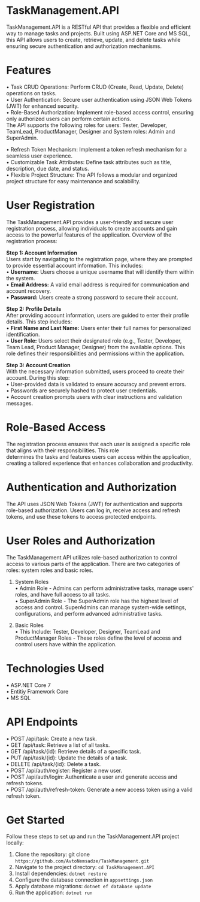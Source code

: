 # TaskManagement.API
  TaskManagement.API is a RESTful API that provides a flexible and efficient way to manage tasks and projects. 
  Built using ASP.NET Core and MS SQL, this API allows users to create, retrieve, update, and delete tasks while ensuring secure authentication and authorization mechanisms.

# Features
•	Task CRUD Operations: Perform CRUD (Create, Read, Update, Delete) operations on tasks. <br />
•	User Authentication: Secure user authentication using JSON Web Tokens (JWT) for enhanced security. <br />
•	Role-Based Authorization: Implement role-based access control, ensuring only authorized users can perform certain actions. <br />
The API supports the following roles for users: Tester, Developer, TeamLead, ProductManager, Designer and System roles: Admin and SuperAdmin. <br />

•	Refresh Token Mechanism: Implement a token refresh mechanism for a seamless user experience. <br />
•	Customizable Task Attributes: Define task attributes such as title, description, due date, and status. <br />
•	Flexible Project Structure: The API follows a modular and organized project structure for easy maintenance and scalability.

# User Registration
  The TaskManagement.API provides a user-friendly and secure user registration process, 
  allowing individuals to create accounts and gain access to the powerful features of the application. 
  Overview of the registration process: <br />
  
<strong>Step 1: Account Information</strong> <br />
Users start by navigating to the registration page, where they are prompted to provide
essential account information. This includes: <br />
•	<strong>Username:</strong> Users choose a unique username that will identify them within the system. <br />
•	<strong>Email Address:</strong> A valid email address is required for communication and account recovery. <br />
•	<strong>Password:</strong> Users create a strong password to secure their account.

<strong>Step 2: Profile Details</strong> <br />
After providing account information, users are guided to enter their profile details.
This step includes: <br />
•	<strong>First Name and Last Name:</strong> Users enter their full names for personalized identification. <br />
•	<strong>User Role:</strong> Users select their designated role (e.g., Tester, Developer, Team Lead, Product Manager, Designer) from the available options. This role defines their responsibilities and permissions within the application. <br />

<strong>Step 3: Account Creation</strong> <br />
  With the necessary information submitted, users proceed to create their account.
  During this step: <br />
  • User-provided data is validated to ensure accuracy and prevent errors. <br />
  • Passwords are securely hashed to protect user credentials. <br />
  • Account creation prompts users with clear instructions and validation messages. <br />

 # Role-Based Access
  The registration process ensures that each user is assigned a specific role that aligns with their responsibilities. This role         
  determines the tasks and features users can access within the application, creating a tailored experience that enhances collaboration 
  and productivity.
  
# Authentication and Authorization
  The API uses JSON Web Tokens (JWT) for authentication and supports role-based authorization. 
  Users can log in, receive access and refresh tokens, and use these tokens to access protected endpoints.

# User Roles and Authorization
  The TaskManagement.API utilizes role-based authorization to control access to various parts of the application.
  There are two categories of roles: system roles and basic roles.

  1. System Roles <br />
   • Admin Role - Admins can perform administrative tasks, manage users' roles, and have full access to all tasks. <br />
   • SuperAdmin Role - The SuperAdmin role has the highest level of access and control.
     SuperAdmins can manage system-wide settings, configurations, and perform advanced administrative tasks.
     
  3. Basic Roles <br />
     • This Include: Tester, Developer, Designer, TeamLead and ProductManager Roles - These roles define the level of access and control users have within the application. 

# Technologies Used
  • ASP.NET Core 7 <br />
  • Entitiy Framework Core <br />
  • MS SQL

# API Endpoints
  • POST /api/task: Create a new task. <br />
  • GET /api/task: Retrieve a list of all tasks. <br />
  • GET /api/task/{id}: Retrieve details of a specific task. <br />
  • PUT /api/task/{id}: Update the details of a task. <br />
  • DELETE /api/task/{id}: Delete a task. <br />
  • POST /api/auth/register: Register a new user. <br />
  • POST /api/auth/login: Authenticate a user and generate access and refresh tokens. <br />
  • POST /api/auth/refresh-token: Generate a new access token using a valid refresh token. <br />

# Get Started 
  Follow these steps to set up and run the TaskManagement.API project locally:
  1. Clone the repository: git clone `https://github.com/AvtoNemsadze/TaskManagement.git`
  2. Navigate to the project directory: `cd TaskManagement.API`
  3. Install dependencies: `dotnet restore`
  4. Configure the database connection in `appsettings.json`
  5. Apply database migrations: `dotnet ef database update`
  6. Run the application: `dotnet run`
